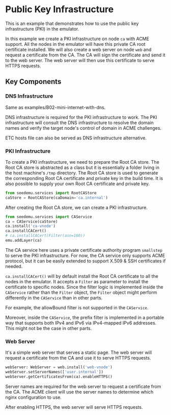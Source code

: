 # Public Key Infrastructure

This is an example that demonstrates how to use the public key infrastructure (PKI) in the emulator.

In this example we create a PKI infrastructure on node `ca` with ACME support. All the nodes in the emulator will have this private CA root certificate installed. We will also create a web server on node `web` and request a certificate from the CA. The CA will sign the certificate and send it to the web server. The web server will then use this certificate to serve HTTPS requests.

## Key Components

### DNS Infrastructure

Same as examples/B02-mini-internet-with-dns.

DNS infrastructure is required for the PKI infrastructure to work. The PKI infrastructure will consult the DNS infrastructure to resolve the domain names and verify the target node's control of domain in ACME challenges.

ETC hosts file can also be served as DNS infrastructure alternative.

### PKI Infrastructure

To create a PKI infrastructure, we need to prepare the Root CA store. The Root CA store is abstracted as a class but it is essentially a folder living in the host machine's `/tmp` directory. The Root CA store is used to generate the corresponding Root CA certificate and private key in the build time. It is also possible to supply your own Root CA certificate and private key.

```python
from seedemu.services import RootCAStore
caStore = RootCAStore(caDomain='ca.internal')
```

After creating the Root CA store, we can create a PKI infrastructure.

```python
from seedemu.services import CAService
ca = CAService(caStore)
ca.install('ca-vnode')
ca.installCACert()
# ca.installCACert(Filter(asn=160))
emu.addLayer(ca)
```

The CA service here uses a private certificate authority program `smallstep` to serve the PKI infrastructure.
For now, the CA service only supports ACME protocol, but it can be easily extended to support X.509 & SSH certificates if needed.

`ca.installCACert()` will by default install the Root CA certificate to all the nodes in the emulator.
It accepts a `Filter` as parameter to install the certificate to specific nodes.
Since the filter logic is implemented inside
the `CAService` rather than the `Filter` object, the `Filter` object might perform
differently in the `CAService` than in other parts.

For example, the allowBound filter is not supported in the `CAService`.

Moreover, inside the `CAService`, the prefix filter is implemented in a portable way that
supports both IPv4 and IPv6 via IPv4-mapped IPv6 addresses. This might not be the case in other
parts.

### Web Server

It's a simple web server that serves a static page. The web server will request a certificate from the CA and use it to serve HTTPS requests.

```python
webServer: WebServer = web.install('web-vnode')
webServer.setServerNames(['user.internal'])
webServer.getCertificatesFrom(ca).enableHTTPS()
```

Server names are required for the web server to request a certificate from the CA. The ACME client will use the server names to determine which nginx configuration to use.

After enabling HTTPS, the web server will serve HTTPS requests.
